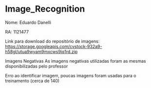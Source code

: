 # Image_Recognition

Nome: Eduardo Danelli

RA: 1121477

Link para download do repositório de imagens:
https://storage.googleapis.com/cvstock-932a9-h58gl/utua9wyam9mxcws9iq1rd.zip

Imagens Negativas
As imagens negativas utilizadas foram as mesmas disponibilizadas pelo professor

Erro ao identificar imagem, poucas imagens foram usadas para o treinamento (cerca de 140)

